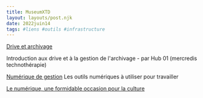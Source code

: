 ```yaml
---
title: MuseumXTD
layout: layouts/post.njk
date: 2022juin14
tags: #liens #outils #infrastructure
---
```


[Drive et archivage](https://docs.google.com/presentation/d/1DFWA79zV0nNLDcWTdPRfT8gn8mO7cnr3N2prl1ZUcfM/edit#slide=id.gef16b3becb_1_81)

Introduction aux drive et à la gestion de l'archivage - par Hub 01 (mercredis technothérapie)

[Numérique de gestion](https://docs.google.com/presentation/d/1G5JvUgfwx58aAk1-rOlqsbXeew-EGwFKuw_pJATkRrA/edit#slide=id.g5e484ff567_0_3180)
Les outils numériques à utiliser pour travailler

[Le numérique, une formidable occasion pour la culture](https://www.hub01.org/le-numerique-une-formidable-occasion-pour-la-culture/)